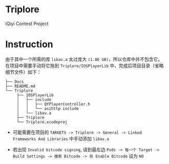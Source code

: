 # Triplore
iQiyi Contest Project

# Instruction
由于其中一个所需的库 `libav.a` 太过庞大 `(1.86 GB)`，所以仓库中并不包含它，在项目中需要手动将它拖到 `Triplore/IOSPlayerLib` 中，完成后项目目录（省略细节文件）如下：
```
├── Docs
├── README.md
└── Triplore
     ├── IOSPlayerLib
     │   ├── include
     │   │   ├── QYPlayerController.h
     │   │   └── asihttp include
     │   └── libav.a
     ├── Triplore
     └── Triplore.xcodeproj
```  

* 可能需要在项目的 `TARGETS -> Triplore -> General -> Linked Frameworks And Libraries` 中手动添加 `libav.a`

* 若出现 `Invalid bitcode signing`, 请到最左边 `Pods -> 每一个 Target -> Build Settings -> 搜索 Bitcode -> 将 Enable Bitcode` 设为 `NO`

